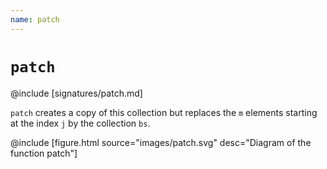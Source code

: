 ```yaml
---
name: patch
---
```


# `patch`

@include [signatures/patch.md]

`patch` creates a copy of this collection but replaces the `m` elements starting at the index `j` by the collection `bs`.

@include [figure.html source="images/patch.svg" desc="Diagram of the function patch"]
